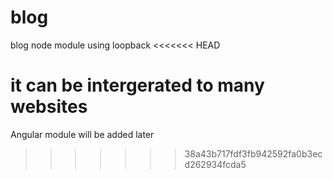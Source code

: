 # blog
blog node module using loopback
<<<<<<< HEAD

it can be intergerated to many websites
=======
Angular module will be added later
>>>>>>> 38a43b717fdf3fb942592fa0b3ecd262934fcda5
